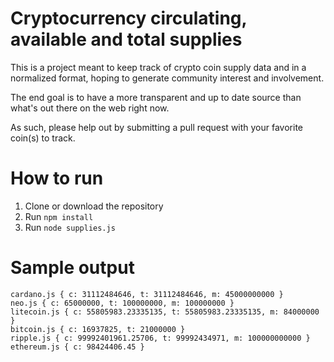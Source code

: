 # Cryptocurrency circulating, available and total supplies

This is a project meant to keep track of crypto coin supply data and in a normalized format, hoping to generate community interest and involvement.

The end goal is to have a more transparent and up to date source than what's out there on the web right now.

As such, please help out by submitting a pull request with your favorite coin(s) to track.

# How to run

1. Clone or download the repository
2. Run `npm install`
3. Run `node supplies.js`

# Sample output

```
cardano.js { c: 31112484646, t: 31112484646, m: 45000000000 }
neo.js { c: 65000000, t: 100000000, m: 100000000 }
litecoin.js { c: 55805983.23335135, t: 55805983.23335135, m: 84000000 }
bitcoin.js { c: 16937825, t: 21000000 }
ripple.js { c: 99992401961.25706, t: 99992434971, m: 100000000000 }
ethereum.js { c: 98424406.45 }
```

